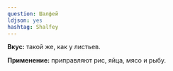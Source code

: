 ```yaml
---
question: Шалфей 
ldjson: yes 
hashtag: Shalfey
---
```

**Вкус:**  такой же, как у листьев. 

**Применение:** приправляют рис, яйца, мясо и рыбу.


